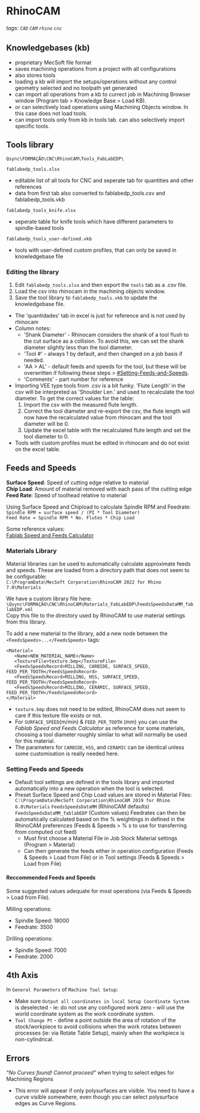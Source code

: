 # RhinoCAM

###### tags: `CAD` `CAM` `rhino` `cnc`

## Knowledgebases (kb)

- proprietary MecSoft file format
- saves machining operations from a project with all configurations 
- also stores tools
- loading a kb will import the setups/operations without any control geometry selected and no toolpath yet generated
- can import all operations from a kb to currect job in Machining Browser window (Program tab > Knowledge Base > Load KB).
- or can selectively load operations using Machining Objects window.  In this case does not load tools.
- can import tools only from kb in tools tab. can also selectively import specific tools.

## Tools library

`Qsync\FORMAÇÃO\CNC\RhinoCAM\Tools_FabLabEDP\`

`fablabedp_tools.xlsx`
 - editable list of all tools for CNC and seperate tab for quantities and other references
 - data from first tab also converted to fablabedp_tools.csv and fablabedp_tools.vkb

`fablabedp_tools_knife.xlsx`
 - seperate table for knife tools which have different parameters to spindle-based tools

`fablabedp_tools_user-defined.vkb`
 - tools with user-defined custom profiles, that can only be saved in knowledgebase file

### Editing the library

1. Edit `fablabedp_tools.xlsx` and then export the `tools` tab as a .csv file.
2. Load the csv into rhinocam in the machining objects window.
3. Save the tool library to `fablabedp_tools.vkb` to update the knowledgebase file.

- The 'quantidades' tab in excel is just for reference and is not used by rhinocam
- Column notes:
   - 'Shank Diameter' - Rhinocam considers the shank of a tool flush to the cut surface as a collision.  To avoid this, we can set the shank diameter slightly less than the tool diameter.
   - 'Tool #' - always 1 by default, and then changed on a job basis if needed.
   - 'AA > AL' - default feeds and speeds for the tool, but these will be overwritten if following these steps > [#Setting-Feeds-and-Speeds](#Setting-Feeds-and-Speeds).
   - 'Comments' - part number for reference
- Importing VEE type tools from .csv is a bit funky. 'Flute Length' in the csv will be interpreted as 'Shoulder Len.' and used to recalculate the tool diameter.  To get the correct values for the table:
   1. Import the csv with the measured flute length.
   2. Correct the tool diameter and re-export the csv, the flute length will now have the recalculated value from rhinocam and the tool diameter will be 0.
   3. Update the excel table with the recalculated flute length and set the tool diameter to 0.
- Tools with custom profiles must be edited in rhinocam and do not exist on the excel table.

## Feeds and Speeds

**Surface Speed**: Speed of cutting edge relative to material  
**Chip Load**:  Amount of material removed with each pass of the cutting edge  
**Feed Rate**: Speed of toolhead relative to material

Using Surface Speed and Chipload to calculate Spindle RPM and Feedrate:  
`Spindle RPM = surface speed / (PI * Tool Diameter)`  
`Feed Rate = Spindle RPM * No. Flutes * Chip Load`

Some reference values:  
[Fablab Speed and Feeds Calculator](https://pub.pages.cba.mit.edu/feed_speeds/)

### Materials Library

Material libraries can be used to automatically calculate approximate feeds and speeds.  These are loaded from a directory path that does not seem to be configurable:  
`C:\ProgramData\MecSoft Corporation\RhinoCAM 2022 for Rhino 7.0\Materials`

We have a custom library file here:  
`\Qsync\FORMAÇÃO\CNC\RhinoCAM\Materials_FabLabEDP\FeedsSpeedsDataMM_fablabEDP.xml`  
Copy this file to the directory used by RhinoCAM to use material settings from this library.

To add a new material to the library, add a new node between the `<FeedsSpeeds>...</FeedsSpeeds>` tags:
```
<Material>
   <Name>NEW_MATERIAL_NAME</Name>
   <TextureFile>texture.bmp</TextureFile>
   <FeedsSpeedsRecord>MILLING, CARBIDE, SURFACE_SPEED, FEED_PER_TOOTH</FeedsSpeedsRecord>
   <FeedsSpeedsRecord>MILLING, HSS, SURFACE_SPEED, FEED_PER_TOOTH</FeedsSpeedsRecord>
   <FeedsSpeedsRecord>MILLING, CERAMIC, SURFACE_SPEED, FEED_PER_TOOTH</FeedsSpeedsRecord>
</Material>
```
 - `texture.bmp` does not need to be edited, RhinoCAM does not seem to care if this texture file exists or not.
 - For `SURFACE_SPEED`(m/min) & `FEED_PER_TOOTH` (mm) you can use the *Fablab Speed and Feeds Calculator* as reference for some materials, choosing a tool diameter roughly similar to what will normally be used for this material.
 -  The parameters for `CARBIDE`, `HSS`, and `CERAMIC` can be identical unless some customisation is really needed here.

### Setting Feeds and Speeds

 - Default tool settings are defined in the tools library and imported automatically into a new operation when the tool is selected.
 - Preset Surface Speed and Chip Load values are stored in Material Files:
    `C:\ProgramData\MecSoft Corporation\RhinoCAM 2019 for Rhino 6.0\Materials`
    `FeedsSpeedsDataMM` (RhinoCAM defaults)
    `FeedsSpeedsDataMM_fablabEDP` (Custom values)
    Feedrates can then be automatically calculated based on the % weightings in defined in the RhinoCAM preferences (Feeds & Speeds > % s to use for transferring from computed cut feed)
    - Must first choose a Material File in Job Stock Material settings (Program > Material)
    - Can then generate the feeds either in operation configuration (Feeds & Speeds > Load from File) or in Tool settings (Feeds & Speeds > Load from File)

#### Reccommended Feeds and Speeds

Some suggested values adequate for most operations (via Feeds & Speeds > Load from File).

Milling operations:
- Spindle Speed: 18000
- Feedrate: 3500

Drilling operations:
- Spindle Speed: 7000
- Feedrate: 2000



## 4th Axis

In `General Parameters` of `Machine Tool Setup`:
- Make sure `Output all coordinates in local Setup Coordinate System` is deselected - ie: do not use any configured work zero - will use the world coordinate system as the work coordinate system.
- `Tool Change Pt` - define a point outside the area of rotation of the stock/workpiece to avoid collisions when the work rotates between processes (ie: via Rotate Table Setup), mainly when the workpiece is non-cylindrical.

## Errors

*"No Curves found! Cannot proceed"* when trying to select edges for Machining Regions
 - This error will appear if only polysurfaces are visible.  You need to have a curve visible somewhere, even though you can select polysurface edges as Curve Regions.